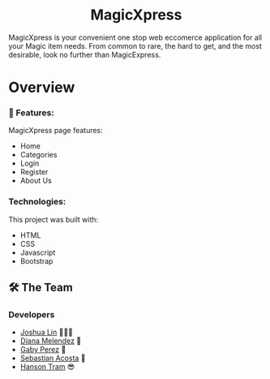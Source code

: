 <div align="center">
   <h1>MagicXpress</h1>

   
</div>

MagicXpress is your convenient one stop web eccomerce application for all your Magic item needs. From common to rare, the hard to get, and the most desirable, look no further than MagicExpress.
     





# Overview

### :dart: Features:

MagicXpress page features:
- Home 
- Categories
- Login
- Register
- About Us



### Technologies:
This project was built with:

  <ul>
    <li>HTML</li>
    <li>CSS</li>
    <li>Javascript</li>
    <li>Bootstrap</li>
  </ul>





<!-- Contributing -->
## 🛠 The Team

### Developers
- [Joshua Lin](https://github.com/hansontram) 🧙🏻‍♂️  
- [Diana Melendez](https://github.com/VVSteven) 🤠
- [Gaby Perez](https://github.com/0zoneGG) 🥳
- [Sebastian Acosta](https://github.com/0zoneGG) 🫠
- [Hanson Tram](https://github.com/0zoneGG) 😎










